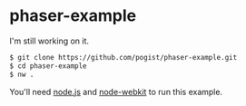 # phaser-example
I'm still working on it.

```sh
$ git clone https://github.com/pogist/phaser-example.git
$ cd phaser-example
$ nw .
```

You'll need [node.js](https://nodejs.org/en/) and [node-webkit](https://github.com/nwjs/nw.js/wiki) to run this example.
